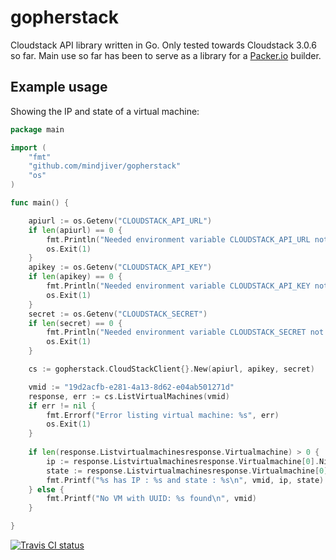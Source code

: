 gopherstack
===========

Cloudstack API library written in Go. Only tested towards Cloudstack
3.0.6 so far. Main use so far has been to serve as a library for a
[Packer.io](http://www.packer.io) builder.

Example usage
-------------

Showing the IP and state of a virtual machine:

```go
package main

import (
	"fmt"
	"github.com/mindjiver/gopherstack"
	"os"
)

func main() {

	apiurl := os.Getenv("CLOUDSTACK_API_URL")
	if len(apiurl) == 0 {
		fmt.Println("Needed environment variable CLOUDSTACK_API_URL not found, exiting")
		os.Exit(1)
	}
	apikey := os.Getenv("CLOUDSTACK_API_KEY")
	if len(apikey) == 0 {
		fmt.Println("Needed environment variable CLOUDSTACK_API_KEY not found, exiting")
		os.Exit(1)
	}
	secret := os.Getenv("CLOUDSTACK_SECRET")
	if len(secret) == 0 {
		fmt.Println("Needed environment variable CLOUDSTACK_SECRET not found, exiting")
		os.Exit(1)
	}

	cs := gopherstack.CloudStackClient{}.New(apiurl, apikey, secret)

	vmid := "19d2acfb-e281-4a13-8d62-e04ab501271d"
	response, err := cs.ListVirtualMachines(vmid)
	if err != nil {
		fmt.Errorf("Error listing virtual machine: %s", err)
		os.Exit(1)
	}
	
	if len(response.Listvirtualmachinesresponse.Virtualmachine) > 0 {
		ip := response.Listvirtualmachinesresponse.Virtualmachine[0].Nic[0].Ipaddress
		state := response.Listvirtualmachinesresponse.Virtualmachine[0].State
		fmt.Printf("%s has IP : %s and state : %s\n", vmid, ip, state)
	} else {
		fmt.Printf("No VM with UUID: %s found\n", vmid)
	}

}
```

[![Travis CI status](https://travis-ci.org/mindjiver/gopherstack.png?branch=master)](https://travis-ci.org/mindjiver/gopherstack/builds/)
